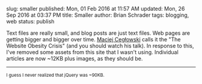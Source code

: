 slug: smaller
published: Mon, 01 Feb 2016 at 11:57 AM
updated: Mon, 26 Sep 2016 at 03:37 PM
title: Smaller
author: Brian Schrader
tags: blogging, web
status: publish

Text files are really small, and blog posts are just text files. Web pages are getting bigger and bigger over time. [Maciej Cegłowski][mc] calls it the "The Website Obesity Crisis" (and you should watch his talk). In response to this, I've removed some assets from this site that I wasn't using. Individual articles are now ~12KB plus images, as they should be. 

-----

<small>I guess I never realized that jQuery was ~90KB.</small>

[mc]: http://idlewords.com/talks/website_obesity.htm

